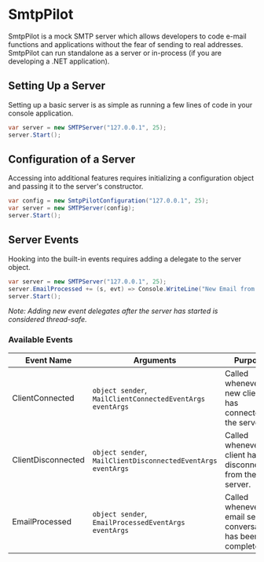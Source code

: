 # SmtpPilot

SmtpPilot is a mock SMTP server which allows developers to code e-mail functions and applications without the fear of sending to real addresses.  SmtpPilot can run standalone as a server or in-process (if you are developing a .NET application).  

## Setting Up a Server

Setting up a basic server is as simple as running a few lines of code in your console application.  

```csharp
var server = new SMTPServer("127.0.0.1", 25);
server.Start();
```

## Configuration of a Server

Accessing into additional features requires initializing a configuration object and passing it to the server's constructor.

```csharp
var config = new SmtpPilotConfiguration("127.0.0.1", 25);
var server = new SMTPServer(config);
server.Start();
```

## Server Events

Hooking into the built-in events requires adding a delegate to the server object. 

```csharp
var server = new SMTPServer("127.0.0.1", 25);
server.EmailProcessed += (s, evt) => Console.WriteLine("New Email from {0}", evt.Message.FromAddress);
server.Start();
```

_Note: Adding new event delegates after the server has started is considered 
thread-safe._

### Available Events
| Event Name | Arguments | Purpose |
| ---------- | --------- | ------- |
| ClientConnected | `object sender`, `MailClientConnectedEventArgs eventArgs` | Called whenever a new client has connected to the server. |
| ClientDisconnected | `object sender`, `MailClientDisconnectedEventArgs eventArgs` | Called whenever a client has disconnected from the server. |
| EmailProcessed | `object sender`, `EmailProcessedEventArgs eventArgs` | Called whenever an email send conversation has been completed. | 

 